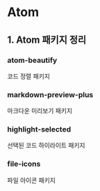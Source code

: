 # Atom

## 1. Atom 패키지 정리

### atom-beautify
코드 정렬 패키지

### markdown-preview-plus
마크다운 미리보기 패키지

### highlight-selected
선택된 코드 하이라이트 패키지

### file-icons
파일 아이콘 패키지
